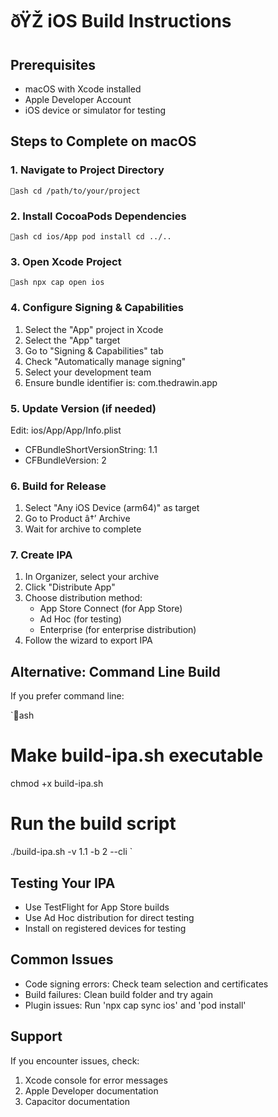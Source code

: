﻿# ðŸŽ iOS Build Instructions

## Prerequisites
- macOS with Xcode installed
- Apple Developer Account
- iOS device or simulator for testing

## Steps to Complete on macOS

### 1. Navigate to Project Directory
`ash
cd /path/to/your/project
`

### 2. Install CocoaPods Dependencies
`ash
cd ios/App
pod install
cd ../..
`

### 3. Open Xcode Project
`ash
npx cap open ios
`

### 4. Configure Signing & Capabilities
1. Select the "App" project in Xcode
2. Select the "App" target
3. Go to "Signing & Capabilities" tab
4. Check "Automatically manage signing"
5. Select your development team
6. Ensure bundle identifier is: com.thedrawin.app

### 5. Update Version (if needed)
Edit: ios/App/App/Info.plist
- CFBundleShortVersionString: 1.1
- CFBundleVersion: 2

### 6. Build for Release
1. Select "Any iOS Device (arm64)" as target
2. Go to Product â†’ Archive
3. Wait for archive to complete

### 7. Create IPA
1. In Organizer, select your archive
2. Click "Distribute App"
3. Choose distribution method:
   - App Store Connect (for App Store)
   - Ad Hoc (for testing)
   - Enterprise (for enterprise distribution)
4. Follow the wizard to export IPA

## Alternative: Command Line Build
If you prefer command line:

`ash
# Make build-ipa.sh executable
chmod +x build-ipa.sh

# Run the build script
./build-ipa.sh -v 1.1 -b 2 --cli
`

## Testing Your IPA
- Use TestFlight for App Store builds
- Use Ad Hoc distribution for direct testing
- Install on registered devices for testing

## Common Issues
- Code signing errors: Check team selection and certificates
- Build failures: Clean build folder and try again
- Plugin issues: Run 'npx cap sync ios' and 'pod install'

## Support
If you encounter issues, check:
1. Xcode console for error messages
2. Apple Developer documentation
3. Capacitor documentation
